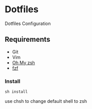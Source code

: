 # Dotfiles

Dotfiles Configuration

## Requirements

* Git
* Vim
* [Oh My zsh](https://github.com/ohmyzsh/ohmyzsh)
* [fzf](https://github.com/junegunn/fzf)

### Install

```shell
sh install
```

use chsh to change default shell to zsh

